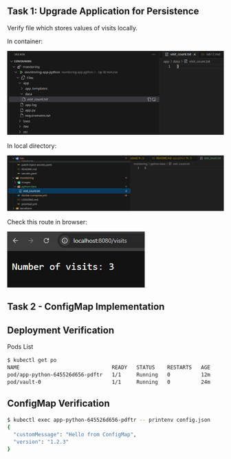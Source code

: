 ## Task 1: Upgrade Application for Persistence

Verify file which stores values of visits locally.

In container:

![](/k8s/images/lab12/data_volume.png)

In local directory:

![](/k8s/images/lab12/local_data.png)

Check this route in browser:

![](/k8s/images/lab12/browser.png)

## Task 2 - ConfigMap Implementation

## Deployment Verification

Pods List
```bash
$ kubectl get po
NAME                              READY   STATUS    RESTARTS   AGE
pod/app-python-645526d656-pdftr   1/1     Running   0          12m
pod/vault-0                       1/1     Running   0          24m
```

## ConfigMap Verification
```bash
$ kubectl exec app-python-645526d656-pdftr -- printenv config.json
{
  "customMessage": "Hello from ConfigMap",
  "version": "1.2.3"
}
```